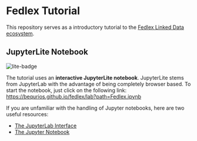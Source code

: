 # Fedlex Tutorial

This repository serves as a introductory tutorial to the [Fedlex Linked Data ecosystem](https://fedlex.data.admin.ch).

## JupyterLite Notebook

![lite-badge](https://jupyterlite.readthedocs.io/en/latest/_static/wordmark.svg)

The tutorial uses an **interactive JupyterLite notebook**. JupyterLite stems from JupyterLab with the advantage of being completely browser based. To start the notebook, just click on the following link: https://bequrios.github.io/fedlex/lab?path=Fedlex.ipynb

If you are unfamiliar with the handling of Jupyter notebooks, here are two useful resources:

- [The JupyterLab Interface](https://jupyterlab.readthedocs.io/en/stable/user/interface.html)
- [The Jupyter Notebook](https://jupyterlab.readthedocs.io/en/stable/user/notebook.html)

